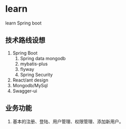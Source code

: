 # learn
learn Spring boot  
## 技术路线设想  
1. Spring Boot
   1. Spring data mongodb 
   2. mybatis-plus
   3. flyway
   4. Spring Security
2. React/ant design
3. Mongodb/MySql
4. Swagger-ui
## 业务功能
1. 基本的注册、登陆、用户管理、权限管理、添加新用户。